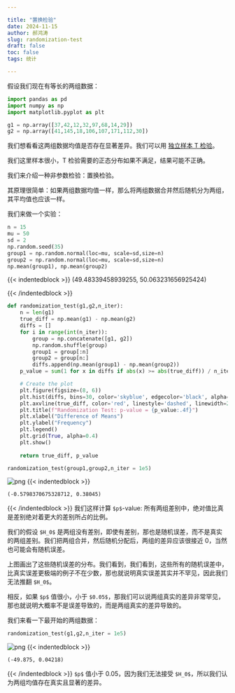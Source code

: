 ```yaml
---

title: "置换检验"
date: 2024-11-15
author: 郝鸿涛
slug: randomization-test
draft: false
toc: false
tags: 统计

---
```


假设我们现在有等长的两组数据：


```python
import pandas as pd 
import numpy as np 
import matplotlib.pyplot as plt
```


```python
g1 = np.array([37,42,12,32,97,68,14,29])
g2 = np.array([41,145,18,106,107,171,112,30])
```

我们想看看这两组数据均值是否存在显著差异。我们可以用 [独立样本 T 检验](https://hongtaoh.com/cn/2024/10/22/2-sample-t/#%E7%8B%AC%E7%AB%8B%E6%A0%B7%E6%9C%AC)。

我们这里样本很小，T 检验需要的正态分布如果不满足，结果可能不正确。

我们来介绍一种非参数检验：置换检验。

其原理很简单：如果两组数据均值一样，那么将两组数据合并然后随机分为两组，其平均值也应该一样。

我们来做一个实验：


```python
n = 15
mu = 50
sd = 2
np.random.seed(35)
group1 = np.random.normal(loc=mu, scale=sd,size=n)
group2 = np.random.normal(loc=mu, scale=sd,size=n)
np.mean(group1), np.mean(group2)
```




{{< indentedblock >}}
    (49.48339458939255, 50.063231656925424)




{{< /indentedblock >}}
```python
def randomization_test(g1,g2,n_iter):
    n = len(g1)
    true_diff = np.mean(g1) - np.mean(g2)
    diffs = []
    for i in range(int(n_iter)):
        group = np.concatenate([g1, g2])
        np.random.shuffle(group)
        group1 = group[:n]
        group2 = group[n:]
        diffs.append(np.mean(group1) - np.mean(group2))
    p_value = sum(1 for x in diffs if abs(x) >= abs(true_diff)) / n_iter

    # Create the plot
    plt.figure(figsize=(8, 6))
    plt.hist(diffs, bins=30, color='skyblue', edgecolor='black', alpha=0.7)
    plt.axvline(true_diff, color='red', linestyle='dashed', linewidth=2, label=f"True Diff: {true_diff:.4f}")
    plt.title(f"Randomization Test: p-value = {p_value:.4f}")
    plt.xlabel("Difference of Means")
    plt.ylabel("Frequency")
    plt.legend()
    plt.grid(True, alpha=0.4)
    plt.show()
    
    return true_diff, p_value
```


```python
randomization_test(group1,group2,n_iter = 1e5)
```


![png](/cn/blog/2024-11-15-rt_files/2024-11-15-rt_7_0.png)
{{< indentedblock >}}
    





    (-0.5798370675328712, 0.38045)



{{< /indentedblock >}}
我们这样计算 `$p$`-value: 所有两组差别中，绝对值比真是差别绝对着更大的差别所占的比例。

我们的假设 `$H_0$` 是两组没有差别，即使有差别，那也是随机误差，而不是真实的两组差别。我们把两组合并，然后随机分配后，两组的差异应该很接近 0，当然也可能会有随机误差。

上图画出了这些随机误差的分布。我们看到，我们看到，这些所有的随机误差中，比真实误差更极端的例子不在少数，那也就说明真实误差其实并不罕见，因此我们无法推翻 `$H_0$`。

相反，如果 `$p$` 值很小，小于 `$0.05$`，那我们可以说两组真实的差异非常罕见，那也就说明大概率不是误差导致的，而是两组真实的差异导致的。

我们来看一下最开始的两组数据：


```python
randomization_test(g1,g2,n_iter = 1e5)
```


![png](/cn/blog/2024-11-15-rt_files/2024-11-15-rt_9_0.png)
{{< indentedblock >}}
    





    (-49.875, 0.04218)



{{< /indentedblock >}}
`$p$` 值小于 0.05，因为我们无法接受 `$H_0$`，所以我们认为两组均值存在真实且显著的差异。
